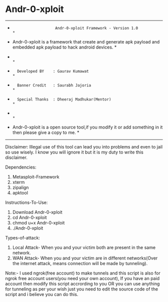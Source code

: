 # Andr-0-xploit

*************************************************************************************************************************
* 					     Andr-0-xploit Framework - Version 1.0					                                                        *
* Andr-0-xploit is a framework that create and generate apk payload and embedded apk payload to hack android devices.	  *
*															                                                                                          *
*		Developed BY 	: Gaurav Kumawat									                                                                    *
*		Banner Credit	: Saurabh Jajoria									                                                                    *
*		Special Thanks	: Dheeraj Madhukar(Mentor)								                                                          *
*															                                                                                          *
* Andr-0-xploit is a open source tool,if you modify it or add something in it then please give a copy to me.	     	    *
*************************************************************************************************************************


Disclaimer:
Illegal use of this tool can lead you into problems and even to jail so use wisely. I know you will ignore it but it is my duty to write this disclaimer.


Dependencies:
1. Metasploit-Framework
2. xterm
3. zipalign
4. apktool


Instructions-To-Use:
1. Download Andr-0-xploit
2. cd Andr-0-xploit
3. chmod u+x Andr-0-xploit
4. ./Andr-0-xploit


Types-of-attack:
1. Local Attack- When you and your victim both are present in the same network.
2. WAN Attack- When you and your victim are in different networks(Over the internet attack, means connection will be made by tunneling).

Note:- I used ngrok(free account) to make tunnels and this script is also for ngrok free account users(you need your own account), If you have an paid account then modify this script accrording to you   OR   you can use anything for tunneling as per your wish just you need to edit the source code of the script and i believe you can do this.

